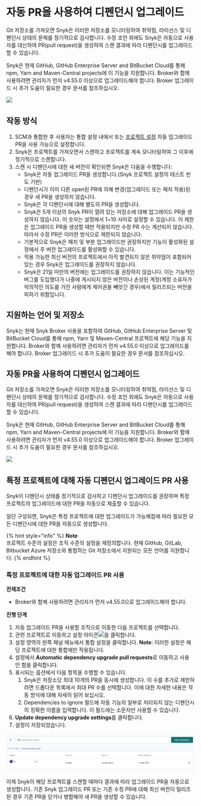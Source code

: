 # 자동 PR을 사용하여 디펜던시 업그레이드

Git 저장소를 가져오면 Snyk은 이러한 저장소를 모니터링하여 취약점, 라이선스 및 디펜던시 상태의 문제를 정기적으로 검사합니다. 수정 조언 외에도 Snyk은 자동으로 사용자를 대신하여 PR(pull request)을 생성하여 스캔 결과에 따라 디펜던시를 업그레이드할 수 있습니다.

Snyk은 현재 GitHub, GitHub Enterprise Server and BitBucket Cloud를 통해 npm, Yarn and Maven-Central projects에 이 기능을 지원합니다. Broker와 함께 사용하려면 관리자가 먼저 v4.55.0 이상으로 업그레이드해야 합니다. Broker 업그레이드 시 추가 도움이 필요한 경우 문서를 참조하십시오.

![](<../../../.gitbook/assets/image (8) (2) (4) (4) (4) (6) (3) (1) (13).png>)

## 작동 방식

1. SCM과 통합한 후 사용자는 통합 설정 내에서 또는 [프로젝트 설정](upgrading-dependencies-with-automatic-prs.md) 자동 업그레이드 PR을 사용 가능으로 설정합니다.
2. Snyk은 프로젝트를 가져오면서 스캔하고 프로젝트를 계속 모니터링하여 그 이후에 정기적으로 스캔합니다.
3. 스캔 시 디펜던시에 대한 새 버전이 확인되면 Snyk은 다음을 수행합니다:
   * Snyk은 자동 업그레이드 PR을 생성합니다.(Snyk 프로젝트 설정의 테스트 빈도 기반)
   * 디펜던시가 이미 다른 open된 PR에 의해 변경(업그레이드 또는 패치 적용)된 경우 새 PR을 생성하지 않습니다.
   * Snyk은 각 디펜던시에 대해 별도의 PR을 생성합니다.
   * Snyk은 5개 이상의 Snyk PR이 열려 있는 저장소에 대해 업그레이드 PR을 생성하지 않습니다. 이 숫자는 설정에서 1\~10 사이로 설정할 수 있습니다. 이 제한은 업그레이드 PR을 생성할 때만 적용되지만 수정 PR 수는 계산되지 않습니다. 따라서 수정 PR은 이러한 방식으로 제한되지 않습니다.
   * 기본적으로 Snyk은 패치 및 부분 업그레이드만 권장하지만 기능이 활성화된 설정에서 주 버전 업그레이드를 활성화할 수 있습니다.
   * 적용 가능한 최신 버전의 프로젝트에서 아직 발견되지 않은 취약점이 포함되어 있는 경우 Snyk은 업그레이드를 권장하지 않습니다.
   * Snyk은 21일 미만의 버전에는 업그레이드를 권장하지 않습니다. 이는 기능적인 버그를 도입했다가 나중에 게시되지 않은 버전이나 손상된 계정(계정 소유자가 악의적인 의도를 가진 사람에게 제어권을 빼앗긴 경우)에서 릴리즈되는 버전을 피하기 위함입니다.

## 지원하는 언어 및 저장소

Snyk는 현재 Snyk Broker 사용을 포함하여 GitHub, GitHub Enterprise Server 및 BitBucket Cloud를 통해 npm, Yarn 및 Maven-Central 프로젝트에 해당 기능을 지원합니다. Broker와 함께 사용하려면 관리자가 먼저 v4.55.0 이상으로 업그레이드를 해야 합니다. Broker 업그레이드 시 추가 도움이 필요한 경우 문서를 참조하십시오.

## 자동 PR을 사용하여 디펜던시 업그레이드

Git 저장소를 가져오면 Snyk은 이러한 저장소를 모니터링하여 취약점, 라이선스 및 디펜던시 상태의 문제를 정기적으로 검사합니다. 수정 조언 외에도 Snyk은 자동으로 사용자를 대신하여 PR(pull request)을 생성하여 스캔 결과에 따라 디펜던시를 업그레이드할 수 있습니다.

Snyk은 현재 GitHub, GitHub Enterprise Server and BitBucket Cloud를 통해 npm, Yarn and Maven-Central projects에 이 기능을 지원합니다. Broker와 함께 사용하려면 관리자가 먼저 v4.55.0 이상으로 업그레이드해야 합니다. Broker 업그레이드 시 추가 도움이 필요한 경우 문서를 참조하십시오.

![](<../../../.gitbook/assets/image (8) (2) (4) (4) (4) (6) (3) (1) (14).png>)

## 특정 프로젝트에 대해 자동 디펜던시 업그레이드 PR 사용

Snyk이 디펜던시 상태를 정기적으로 검사하고 디펜던시 업그레이드를 권장하며 특정 프로젝트의 업그레이드에 대한 PR을 자동으로 제출할 수 있습니다.

일단 구성되면, Snyk은 특정 프로젝트에 대한 업그레이드가 가능해짐에 따라 필요한 모든 디펜던시에 대한 PR을 자동으로 생성합니다.

{% hint style="info" %}
**Note**\
프로젝트 수준의 설정은 조직 수준의 설정을 재정의합니다. 현재 GitHub, GitLab, Bitbucket Azure 저장소와 통합하는 Git 저장소에서 지원되는 모든 언어를 지원합니다.
{% endhint %}

### 특정 프로젝트에 대한 자동 업그레이드 PR 사용

**전제조건**

* Broker와 함께 사용하려면 관리자가 먼저 v4.55.0으로 업그레이드해야 합니다.

**진행 단계**

1. 자동 업그레이드 PR을 사용할 조직으로 이동한 다음 프로젝트를 선택합니다.
2. 관련 프로젝트로 이동하고 설정 아이콘![](../../../.gitbook/assets/cog\_icon.png)을 클릭합니다.
3. 설정 영역의 왼쪽 패널 메뉴에서 통합 설정을 클릭합니다. **Note**: 이러한 설정은 해당 프로젝트에 대한 통합에만 적용됩니다.
4. 설정에서 **Automatic dependency upgrade pull requests**로 이동하고 사용 안 함을 클릭합니다.
5. 표시되는 옵션에서 다음 항목을 수행할 수 있습니다.
   1. Snyk은 저장소당 최대 10개의 PR을 동시에 생성합니다. 이 수를 추가로 제한하려면 드롭다운 목록에서 최대 PR 수를 선택합니다. 이에 대한 자세한 내용은 작동 방식에 대해 자세히 읽어 보십시오.
   2. Dependencies to ignore 필드에 자동 기능의 일부로 처리되지 않는 디펜던시의 정확한 이름을 입력합니다. 이 필드에는 소문자만 사용할 수 있습니다.
6. **Update dependency upgrade settings**를 클릭합니다.
7. 설정이 저장되었습니다.

![](<../../../.gitbook/assets/image (7).png>)

이제 Snyk이 해당 프로젝트를 스캔할 때마다 결과에 따라 업그레이드 PR을 자동으로 생성합니다. 기존 Snyk 업그레이드 PR 또는 기존 수정 PR에 대해 최신 버전이 릴리즈된 경우 기존 PR을 닫거나 병합해야 새 PR을 생성할 수 있습니다.
